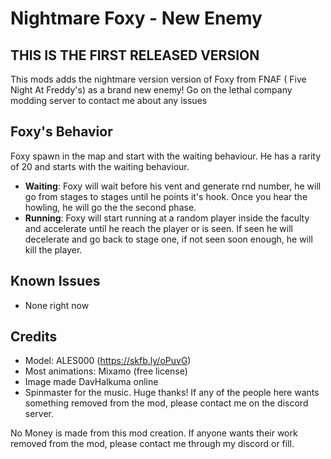 # Nightmare Foxy - New Enemy
## THIS IS THE FIRST RELEASED VERSION
This mods adds the nightmare version version of Foxy from FNAF ( Five Night At Freddy's) as a brand new enemy!
Go on the lethal company modding server to contact me about any issues

## Foxy's Behavior

Foxy spawn in the map and start with the waiting behaviour. He has a rarity of 20 and starts with the waiting behaviour.

- **Waiting**: Foxy will wait before his vent and generate rnd number, he will go from stages to stages until he points it's hook. Once you hear the howling, he will go the the second phase.
- **Running**: Foxy will start running at a random player inside the faculty and accelerate until he reach the player or is seen. If seen he will decelerate and go back to stage one, if not seen soon enough, he will kill the player.

## Known Issues
- None right now
## Credits

- Model: ALES000 (https://skfb.ly/oPuvG)
- Most animations: Mixamo (free license)
- Image made DavHalkuma online
- Spinmaster for the music. Huge thanks!
If any of the people here wants something removed from the mod, please contact me on the discord server.

No Money is made from this mod creation.
If anyone wants their work removed from the mod, please contact me through my discord or fill.

